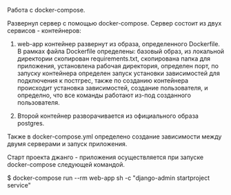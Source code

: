 Работа с docker-compose.

Развернул сервер с помощью docker-compose. Сервер состоит из двух сервисов - контейнеров:

1) web-app контейнер развернут из образа, определенного Dockerfile. В рамках файла Dockerfile определены:
базовый образ, из локальной директории скопирован requirements.txt, скопирована папка для приложения,
установлена рабочая директория, определен порт, по запуску контейнера определен запуск установки зависимостей для 
подключения к постгрес, также по созданию контейнера происходит установка зависимостей, создание пользователя, 
и определно, что все команды работают из-под созданного пользователя.


2) Второй контейнер разворачивается из официального образа postgres.

Также в docker-compose.yml определено создание зависимости между двумя серверами и запуск приложения.

Старт проекта джанго - приложения осуществляется при запуске docker-compose следующей командой.

$ docker-compose run --rm web-app sh -c "django-admin startproject service"






